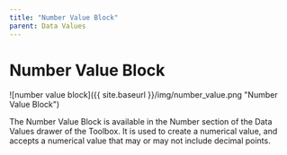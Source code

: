 ```yaml
---
title: "Number Value Block"
parent: Data Values
---
```

# Number Value Block
![number value block]({{ site.baseurl }}/img/number_value.png "Number Value Block")

The Number Value Block is available in the Number section of the Data Values drawer of the Toolbox. It is used to create a numerical value, and accepts a numerical value that may or may not include decimal points.